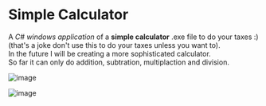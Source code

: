 # Simple Calculator
A *C# windows application* of a **simple calculator** .exe file to do your taxes :) (that's a joke don't use this to do your taxes unless you want to).   
In the future I will be creating a more sophisticated calculator.\
So far it can only do addition, subtration, multiplaction and division. 

![image](https://user-images.githubusercontent.com/74930417/111020650-22a81400-838d-11eb-8d62-af12a1058ef6.png)

![image](https://user-images.githubusercontent.com/74930417/111020656-2b004f00-838d-11eb-91c8-72f2e3daa892.png)

